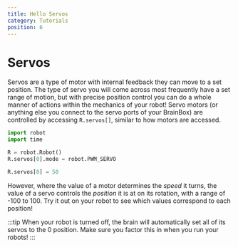 ```yaml
---
title: Hello Servos
category: Tutorials
position: 6
---
```

# Servos

Servos are a type of motor with internal feedback they can move to a set position. The type of servo you will come across most frequently have a set range of motion, but with precise position control you can do a whole manner of actions within the mechanics of your robot! Servo motors (or anything else you connect to the servo ports of your BrainBox) are controlled by accessing `R.servos[]`, similar to how motors are accessed.

```python
import robot
import time

R = robot.Robot()
R.servos[0].mode = robot.PWM_SERVO

R.servos[0] = 50
```

However, where the value of a motor determines the *speed* it turns, the value of a servo controls the *position* it is at on its rotation, with a range of -100 to 100. Try it out on your robot to see which values correspond to each position!

:::tip
When your robot is turned off, the brain will automatically set all of its servos to the 0 position. Make sure you factor this in when you run your robots!
:::


